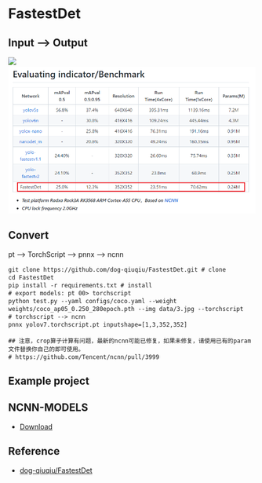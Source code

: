 # FastestDet


## Input --> Output

![](https://github.com/dog-qiuqiu/FastestDet/raw/main/data/data.png)
![](fastestdet.png)

## Convert 

pt --> TorchScript --> pnnx --> ncnn
```
git clone https://github.com/dog-qiuqiu/FastestDet.git # clone
cd FastestDet
pip install -r requirements.txt # install
# export models: pt 00> torchscript
python test.py --yaml configs/coco.yaml --weight weights/coco_ap05_0.250_280epoch.pth --img data/3.jpg --torchscript
# torchscript --> ncnn
pnnx yolov7.torchscript.pt inputshape=[1,3,352,352]

## 注意，crop算子计算有问题，最新的ncnn可能已修复，如果未修复，请使用已有的param文件替换你自己的即可使用。
# https://github.com/Tencent/ncnn/pull/3999
```

## Example project

## NCNN-MODELS

- [Download](https://github.com/Baiyuetribe/ncnn-models/releases/tag/models)

  
## Reference

- [dog-qiuqiu/FastestDet](https://github.com/dog-qiuqiu/FastestDet)


